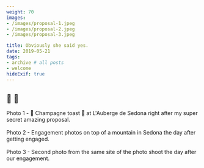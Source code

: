 ```yaml
---
weight: 70
images:
- /images/proposal-1.jpeg
- /images/proposal-2.jpeg
- /images/proposal-3.jpeg

title: Obviously she said yes.
date: 2019-05-21
tags:
- archive # all posts
- welcome
hideExif: true
---
```


## :champagne: :ring: 

Photo 1 - :champagne: Champagne toast :champagne: at L'Auberge de Sedona right after my super secret amazing proposal.
<br><br>
Photo 2 - Engagement photos on top of a mountain in Sedona the day after getting engaged.
<br><br>
Photo 3 - Second photo from the same site of the photo shoot the day after our engagement.
<br><br>

